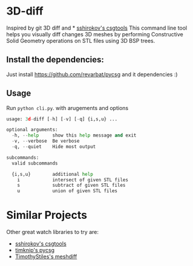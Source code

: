 # 3D-diff
Inspired by git 3D diff and * [sshirokov's csgtools](https://github.com/sshirokov/csgtool)
This command line tool helps you visually diff changes 3D meshes by performing Constructive Solid Geometry operations on STL files using 3D BSP trees.

## Install the dependencies:
Just install https://github.com/revarbat/pycsg and it dependencies :)

## Usage
 Run `python cli.py`. with arugements and options 


```python cli.py -h 
usage: 3d-diff [-h] [-v] [-q] {i,s,u} ...

optional arguments:
  -h, --help     show this help message and exit
  -v, --verbose  Be verbose
  -q, --quiet    Hide most output

subcommands:
  valid subcommands

  {i,s,u}        additional help
    i            intersect of given STL files
    s            subtract of given STL files
    u            union of given STL files

```

# Similar Projects
Other great watch libraries to try are:
* [sshirokov's csgtools](https://github.com/sshirokov/csgtool)
* [timknip's pycsg](https://github.com/revarbat/pycsg)
* [TimothyStiles's meshdiff](https://github.com/TimothyStiles/meshdiff)
